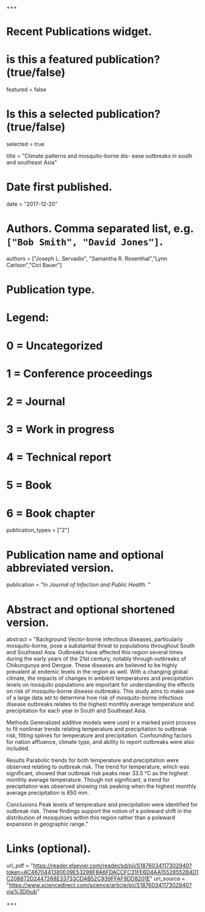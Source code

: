 +++
# Recent Publications widget.
# is this a featured publication? (true/false)
featured = false
# Is this a selected publication? (true/false)
selected = true


title = "Climate patterns and mosquito-borne dis-
ease outbreaks in south and southeast Asia"

# Date first published.
date = "2017-12-20"

# Authors. Comma separated list, e.g. `["Bob Smith", "David Jones"]`.
authors = ["Joseph L. Servadio", "Samantha R. Rosenthal","Lynn Carlson","Cici Bauer"]

# Publication type.
# Legend:
# 0 = Uncategorized
# 1 = Conference proceedings
# 2 = Journal
# 3 = Work in progress
# 4 = Technical report
# 5 = Book
# 6 = Book chapter
publication_types = ["2"]

# Publication name and optional abbreviated version.
publication = "In *Journal of Infection and Public Health.* "

# Abstract and optional shortened version.
abstract = "Background
Vector-borne infectious diseases, particularly mosquito-borne, pose a substantial threat to populations throughout South and Southeast Asia. Outbreaks have affected this region several times during the early years of the 21st century, notably through outbreaks of Chikungunya and Dengue. These diseases are believed to be highly prevalent at endemic levels in the region as well. With a changing global climate, the impacts of changes in ambient temperatures and precipitation levels on mosquito populations are important for understanding the effects on risk of mosquito-borne disease outbreaks. This study aims to make use of a large data set to determine how risk of mosquito-borne infectious disease outbreaks relates to the highest monthly average temperature and precipitation for each year in South and Southeast Asia.

Methods
Generalized additive models were used in a marked point process to fit nonlinear trends relating temperature and precipitation to outbreak risk, fitting splines for temperature and precipitation. Confounding factors for nation affluence, climate type, and ability to report outbreaks were also included.

Results
Parabolic trends for both temperature and precipitation were observed relating to outbreak risk. The trend for temperature, which was significant, showed that outbreak risk peaks near 33.5 °C as the highest monthly average temperature. Though not significant, a trend for precipitation was observed showing risk peaking when the highest monthly average precipitation is 650 mm.

Conclusions
Peak levels of temperature and precipitation were identified for outbreak risk. These findings support the notion of a poleward shift in the distribution of mosquitoes within this region rather than a poleward expansion in geographic range."

# Links (optional).
url_pdf = "https://reader.elsevier.com/reader/sd/pii/S1876034117302940?token=AC4670441380E09E53298F8A6FDACCFC31FE6D4AA15528552B4D1C208872D2447268E33733CDAB52C939FFAF9DD8201E"
url_source = "https://www.sciencedirect.com/science/article/pii/S1876034117302940?via%3Dihub"


+++

